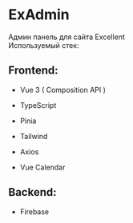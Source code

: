 # ExAdmin
Админ панель для сайта Excellent 
<br> Используемый стек:

## Frontend:  
* Vue 3 ( Composition API )

* TypeScript
* Pinia
* Tailwind
* Axios 
* Vue Calendar 

## Backend: 
* Firebase


